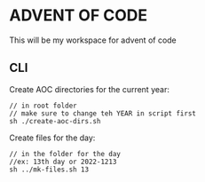 # ADVENT OF CODE

This will be my workspace for advent of code

## CLI

Create AOC directories for the current year:
```
// in root folder
// make sure to change teh YEAR in script first
sh ./create-aoc-dirs.sh
```

Create files for the day:
```
// in the folder for the day
//ex: 13th day or 2022-1213
sh ../mk-files.sh 13
```

